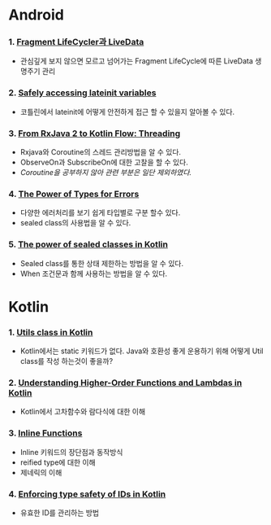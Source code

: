 # Android
### 1. [Fragment LifeCycler과 LiveData](https://github.com/zojae031/My-Weekly/blob/master/Android/Fragment_Lifecycle%EA%B3%BC_LiveData.md)
 - 관심깊게 보지 않으면 모르고 넘어가는 Fragment LifeCycle에 따른 LiveData 생명주기 관리
### 2. [Safely accessing lateinit variables](https://github.com/zojae031/My-Weekly/blob/master/Android/%23395%20Safely%20accessing%20lateinit%20variables.md)
- 코틀린에서 lateinit에 어떻게 안전하게 접근 할 수 있을지 알아볼 수 있다.

### 3. [From RxJava 2 to Kotlin Flow: Threading](https://github.com/zojae031/My-Weekly/blob/master/Android/%23398%20From%20RxJava%202%20to%20Kotlin%20Flow%20_Threading.md)

- Rxjava와 Coroutine의 스레드 관리방법을 알 수 있다.
- ObserveOn과 SubscribeOn에 대한 고찰을 할 수 있다.
- *Coroutine을 공부하지 않아 관련 부분은 일단 제외하였다.*

### 4. [The Power of Types for Errors](https://github.com/zojae031/My-Weekly/blob/master/Android/%23399%20The%20Power%20of%20Types%20for%20Errors.md)
- 다양한 에러처리를 보기 쉽게 타입별로 구분 할수 있다.
- sealed class의 사용법을 알 수 있다.

### 5. [The power of sealed classes in Kotlin](https://github.com/zojae031/My-Weekly/blob/master/Android/%23400%20The%20power%20of%20sealed%20classes%20in%20Kotlin.md)

- Sealed class를 통한 상태 제한하는 방법을 알 수 있다.
- When 조건문과 함께 사용하는 방법을 알 수 있다.

# Kotlin

### 1. [Utils class in Kotlin](https://github.com/zojae031/My-Weekly/blob/master/Kotlin/%23182%20Utils%20class%20in%20Kotlin.md)
- Kotlin에서는 static 키워드가 없다. Java와 호환성 좋게 운용하기 위해 어떻게 Util class를 작성 하는것이 좋을까?

### 2. [Understanding Higher-Order Functions and Lambdas in Kotlin](https://github.com/zojae031/My-Weekly/blob/master/Kotlin/%23178%20Understanding%20Higher-Order%20Functions%20and%20Lambdas%20in%20Kotlin.md)

- Kotlin에서 고차함수와 람다식에 대한 이해

### 3. [Inline Functions](https://github.com/zojae031/My-Weekly/blob/master/Kotlin/%23183%20Inline%20Functions.md)

- Inline 키워드의 장단점과 동작방식
- reified type에 대한 이해
- 제네릭의 이해

### 4. [Enforcing type safety of IDs in Kotlin]()
- 유효한 ID를 관리하는 방법

